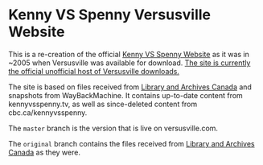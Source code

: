 # Kenny VS Spenny Versusville Website

This is a re-creation of the official [Kenny VS Spenny Website](http://kennyvsspenny.tv) as it was in ~2005 when Versusville was available for download. [The site is currently the official unofficial host of Versusville downloads.](https://versusville.com/game.html)

The site is based on files received from [Library and Archives Canada](https://www.bac-lac.gc.ca/eng/CollectionSearch/Pages/record.aspx?app=fonandcol&IdNumber=213860&new=-8585729946741984986) and snapshots from WayBackMachine. It contains up-to-date content from kennyvsspenny.tv, as well as since-deleted content from cbc.ca/kennyvsspenny.

The `master` branch is the version that is live on versusville.com.

The `original` branch contains the files received from [Library and Archives Canada](https://www.bac-lac.gc.ca/eng/CollectionSearch/Pages/record.aspx?app=fonandcol&IdNumber=213860&new=-8585729946741984986) as they were.